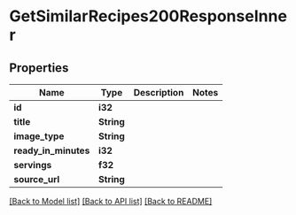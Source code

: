 # GetSimilarRecipes200ResponseInner

## Properties

Name | Type | Description | Notes
------------ | ------------- | ------------- | -------------
**id** | **i32** |  | 
**title** | **String** |  | 
**image_type** | **String** |  | 
**ready_in_minutes** | **i32** |  | 
**servings** | **f32** |  | 
**source_url** | **String** |  | 

[[Back to Model list]](../README.md#documentation-for-models) [[Back to API list]](../README.md#documentation-for-api-endpoints) [[Back to README]](../README.md)


